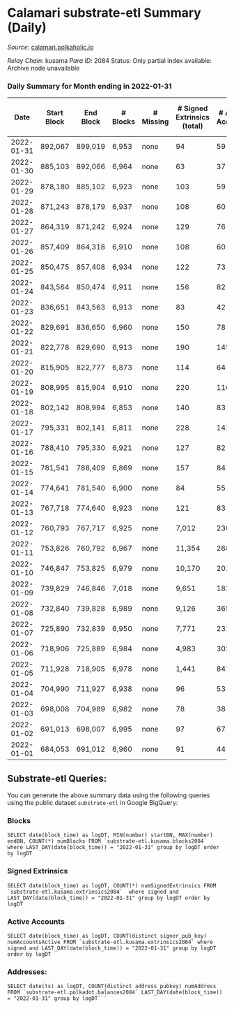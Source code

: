 # Calamari substrate-etl Summary (Daily)

_Source_: [calamari.polkaholic.io](https://calamari.polkaholic.io)

*Relay Chain*: kusama
*Para ID*: 2084
Status: Only partial index available: Archive node unavailable


### Daily Summary for Month ending in 2022-01-31


| Date | Start Block | End Block | # Blocks | # Missing | # Signed Extrinsics (total) | # Active Accounts | # Addresses with Balances | # Events | # Transfers | # XCM Transfers In | # XCM Transfers Out |
| ---- | ----------- | --------- | -------- | --------- | --------------------------- | ----------------- | ------------------------- | -------- | ----------- | ------------------ | ------------------- |
| 2022-01-31 | 892,067 | 899,019 | 6,953 | none  | 94 | 59 | 20,603 | 14,286 | 63 ($17,421.94) |   |   |
| 2022-01-30 | 885,103 | 892,066 | 6,964 | none  | 63 | 37 | 20,596 | 14,189 | 34 ($9,533.21) |   |   |
| 2022-01-29 | 878,180 | 885,102 | 6,923 | none  | 103 | 59 |  | 14,277 | 76 ($17,704.52) |   |   |
| 2022-01-28 | 871,243 | 878,179 | 6,937 | none  | 108 | 60 | 20,575 | 14,311 | 74 ($313,707) |   |   |
| 2022-01-27 | 864,319 | 871,242 | 6,924 | none  | 129 | 76 | 20,567 | 14,347 | 63 ($14,716.45) |   |   |
| 2022-01-26 | 857,409 | 864,318 | 6,910 | none  | 108 | 60 |  | 14,284 | 75 ($122,780) |   |   |
| 2022-01-25 | 850,475 | 857,408 | 6,934 | none  | 122 | 73 | 20,535 | 14,404 | 84 ($198,282) |   |   |
| 2022-01-24 | 843,564 | 850,474 | 6,911 | none  | 156 | 82 | 20,508 | 14,492 | 105 ($17,031.52) |   |   |
| 2022-01-23 | 836,651 | 843,563 | 6,913 | none  | 83 | 42 | 20,481 | 14,183 | 63 ($39,307.20) |   |   |
| 2022-01-22 | 829,691 | 836,650 | 6,960 | none  | 150 | 78 | 20,466 | 14,599 | 128 ($172,681) |   |   |
| 2022-01-21 | 822,778 | 829,690 | 6,913 | none  | 190 | 145 | 20,428 | 14,625 | 167 ($150,528) |   |   |
| 2022-01-20 | 815,905 | 822,777 | 6,873 | none  | 114 | 64 | 20,408 | 14,240 | 74 ($199,898) |   |   |
| 2022-01-19 | 808,995 | 815,904 | 6,910 | none  | 220 | 116 |  | 14,735 | 84 ($52,981.44) |   |   |
| 2022-01-18 | 802,142 | 808,994 | 6,853 | none  | 140 | 83 | 20,365 | 14,302 | 86 ($48,115.99) |   |   |
| 2022-01-17 | 795,331 | 802,141 | 6,811 | none  | 228 | 141 | 20,348 | 14,593 | 132 ($119,805) |   |   |
| 2022-01-16 | 788,410 | 795,330 | 6,921 | none  | 127 | 82 | 20,304 | 14,389 | 81 ($41,891.36) |   |   |
| 2022-01-15 | 781,541 | 788,409 | 6,869 | none  | 157 | 84 | 20,282 | 14,405 | 106 ($140,296) |   |   |
| 2022-01-14 | 774,641 | 781,540 | 6,900 | none  | 84 | 55 | 20,260 | 14,160 | 42 ($15,480.10) |   |   |
| 2022-01-13 | 767,718 | 774,640 | 6,923 | none  | 121 | 83 | 20,245 | 14,359 | 68 ($134,713) |   |   |
| 2022-01-12 | 760,793 | 767,717 | 6,925 | none  | 7,012 | 230 | 20,230 | 35,225 | 233 ($264,665) |   |   |
| 2022-01-11 | 753,826 | 760,792 | 6,967 | none  | 11,354 | 268 | 20,203 | 48,274 | 136 ($127,206) |   |   |
| 2022-01-10 | 746,847 | 753,825 | 6,979 | none  | 10,170 | 201 | 20,173 | 44,643 | 65 ($74,200.58) |   |   |
| 2022-01-09 | 739,829 | 746,846 | 7,018 | none  | 9,651 | 183 | 20,153 | 43,182 | 65 ($13,707.83) |   |   |
| 2022-01-08 | 732,840 | 739,828 | 6,989 | none  | 9,126 | 365 | 20,114 | 41,702 | 210 ($702,976) |   |   |
| 2022-01-07 | 725,890 | 732,839 | 6,950 | none  | 7,771 | 231 | 20,095 | 37,493 | 103 ($32,046.05) |   |   |
| 2022-01-06 | 718,906 | 725,889 | 6,984 | none  | 4,983 | 302 | 20,065 | 29,395 | 138 ($165,968) |   |   |
| 2022-01-05 | 711,928 | 718,905 | 6,978 | none  | 1,441 | 847 | 20,011 | 19,140 | 634 ($335,512) |   |   |
| 2022-01-04 | 704,990 | 711,927 | 6,938 | none  | 96 | 53 | 19,929 | 14,206 | 61 ($109,944) |   |   |
| 2022-01-03 | 698,008 | 704,989 | 6,982 | none  | 78 | 38 | 19,918 | 14,232 | 52 ($32,845.52) |   |   |
| 2022-01-02 | 691,013 | 698,007 | 6,995 | none  | 97 | 67 | 19,915 | 14,352 | 74 ($64,449.40) |   |   |
| 2022-01-01 | 684,053 | 691,012 | 6,960 | none  | 91 | 44 | 19,910 | 14,333 | 83 ($125,139) |   |   |

## Substrate-etl Queries:
You can generate the above summary data using the following queries using the public dataset `substrate-etl` in Google BigQuery:


### Blocks
```
SELECT date(block_time) as logDT, MIN(number) startBN, MAX(number) endBN, COUNT(*) numBlocks FROM `substrate-etl.kusama.blocks2084`  where LAST_DAY(date(block_time)) = "2022-01-31" group by logDT order by logDT
```


### Signed Extrinsics
```
SELECT date(block_time) as logDT, COUNT(*) numSignedExtrinsics FROM `substrate-etl.kusama.extrinsics2084`  where signed and LAST_DAY(date(block_time)) = "2022-01-31" group by logDT order by logDT
```


### Active Accounts
```
SELECT date(block_time) as logDT, COUNT(distinct signer_pub_key) numAccountsActive FROM `substrate-etl.kusama.extrinsics2084` where signed and LAST_DAY(date(block_time)) = "2022-01-31" group by logDT order by logDT
```


### Addresses:
```
SELECT date(ts) as logDT, COUNT(distinct address_pubkey) numAddress FROM `substrate-etl.polkadot.balances2084` LAST_DAY(date(block_time)) = "2022-01-31" group by logDT```


